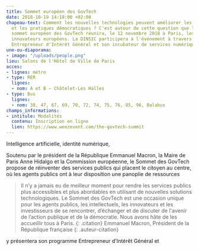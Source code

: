 ```yaml
---
title: Sommet européen des GovTech
date: 2018-10-19 14:18:00 +02:00
chapeau-text: Comment les nouvelles technologies peuvent améliorer les services publics
  et les pratiques démocratiques ? C'est autour de cette question que le tout premier
  sommet européen des GovTech réunira, le 12 novembre 2018 à Paris, les leaders et
  innovateurs européens. La DINSIC participera à l'événement à travers son programme
  Entrepreneur d'Intérêt Général et son incubateur de services numériques.
une-ou-diaporama:
- image: "/uploads/people.png"
lieu: Salons de l'Hôtel de Ville de Paris
acces:
- lignes: métro
- type: RER
  lignes:
  - nom: A et B – Châtelet-Les Halles
- type: Bus
  lignes:
  - nom: 38, 47, 67, 69, 70, 72, 74, 75, 76, 85, 96, Balabus
champs_informations:
- intitule: Modalités
  contenu: Inscription en ligne
  lien: https://www.weezevent.com/the-govtech-summit
---
```


Intelligence artificielle, identité numérique, 

Soutenu par le président de la République Emmanuel Macron, la Maire de Paris Anne Hidalgo et la Commission européenne, le Sommet des GovTech propose de réinventer des services publics qui placent le citoyen au centre, où les agents publics ont à leur disposition une panoplie de ressources 

> Il n’y a jamais eu de meilleur moment pour rendre les services publics plus accessibles et plus abordables en utilisant de nouvelles solutions technologiques. Le Sommet des GovTech est une occasion unique pour les agents publics, les intellectuels, les innovateurs et les investisseurs de se rencontrer, d’échanger et de discuter de l'avenir de l’action publique et de la démocratie. Nous avons hâte de les accueillir tous à Paris.
{: .citation}
> Emmanuel Macron, Président de la République française
{: .auteur-citation}

y présentera son programme Entrepreneur d'Intérêt Général et 